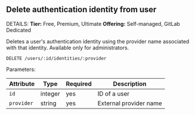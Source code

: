 ## Delete authentication identity from user

DETAILS:
**Tier:** Free, Premium, Ultimate
**Offering:** Self-managed, GitLab Dedicated

Deletes a user's authentication identity using the provider name associated with that identity. Available only for administrators.

```plaintext
DELETE /users/:id/identities/:provider
```

Parameters:

| Attribute  | Type    | Required | Description            |
|------------|---------|----------|------------------------|
| `id`       | integer | yes      | ID of a user       |
| `provider` | string  | yes      | External provider name |

